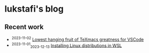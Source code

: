 # lukstafi's blog

## Recent work

- <sup>2023-11-02</sup> [Lowest hanging fruit of TeXmacs greatness for VSCode](notes/VSCode_extension_WYSIWYG_KaTeX.md)
- <sup>2023-11-01</sup><sub>2023-12-13</sub> [Installing Linux distributions in WSL](notes/WSL_install_new_distro.md)
